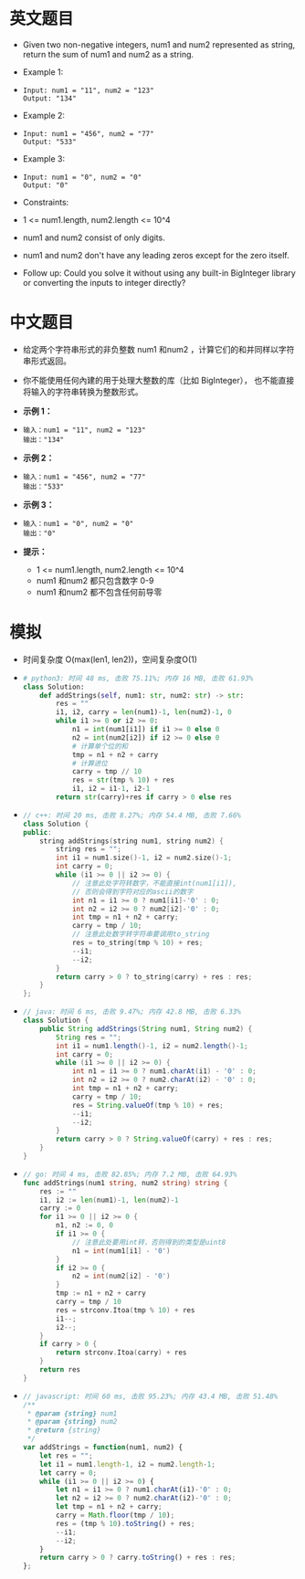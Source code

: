 
# 英文题目

- Given two non-negative integers, num1 and num2 represented as string, return the sum of num1 and num2 as a string.

- Example 1:

- ```plain text
  Input: num1 = "11", num2 = "123"
  Output: "134"
  ```


- Example 2:

- ```plain text
  Input: num1 = "456", num2 = "77"
  Output: "533"
  ```


- Example 3:

- ```plain text
  Input: num1 = "0", num2 = "0"
  Output: "0"
  ```


- Constraints:

- 1 <= num1.length, num2.length <= 10^4

- num1 and num2 consist of only digits.

- num1 and num2 don't have any leading zeros except for the zero itself.

- Follow up: Could you solve it without using any built-in BigInteger library or converting the inputs to integer directly?

# 中文题目

- 给定两个字符串形式的非负整数 num1 和num2 ，计算它们的和并同样以字符串形式返回。

- 你不能使用任何內建的用于处理大整数的库（比如 BigInteger）， 也不能直接将输入的字符串转换为整数形式。

- **示例 1：**

- ```plain text
  输入：num1 = "11", num2 = "123"
  输出："134"
  ```


- **示例 2：**

- ```plain text
  输入：num1 = "456", num2 = "77"
  输出："533"
  ```


- **示例 3：**

- ```plain text
  输入：num1 = "0", num2 = "0"
  输出："0"
  ```


- **提示：**
    - 1 <= num1.length, num2.length <= 10^4
    - num1 和num2 都只包含数字 0-9
    - num1 和num2 都不包含任何前导零

# 模拟

- 时间复杂度 O(max(len1, len2))，空间复杂度O(1)

- ```python
  # python3: 时间 48 ms, 击败 75.11%; 内存 16 MB, 击败 61.93%
  class Solution:
      def addStrings(self, num1: str, num2: str) -> str:
          res = ""
          i1, i2, carry = len(num1)-1, len(num2)-1, 0
          while i1 >= 0 or i2 >= 0:
              n1 = int(num1[i1]) if i1 >= 0 else 0
              n2 = int(num2[i2]) if i2 >= 0 else 0
              # 计算单个位的和
              tmp = n1 + n2 + carry
              # 计算进位
              carry = tmp // 10
              res = str(tmp % 10) + res
              i1, i2 = i1-1, i2-1
          return str(carry)+res if carry > 0 else res
  ```


- ```c++
  // c++: 时间 20 ms, 击败 8.27%; 内存 54.4 MB, 击败 7.66%
  class Solution {
  public:
      string addStrings(string num1, string num2) {
          string res = "";
          int i1 = num1.size()-1, i2 = num2.size()-1;
          int carry = 0;
          while (i1 >= 0 || i2 >= 0) {
              // 注意此处字符转数字，不能直接int(num1[i1]),
              // 否则会得到字符对应的ascii的数字
              int n1 = i1 >= 0 ? num1[i1]-'0' : 0;
              int n2 = i2 >= 0 ? num2[i2]-'0' : 0;
              int tmp = n1 + n2 + carry;
              carry = tmp / 10;
              // 注意此处数字转字符串要调用to_string
              res = to_string(tmp % 10) + res;
              --i1;
              --i2;
          }
          return carry > 0 ? to_string(carry) + res : res;
      }
  };
  ```


- ```java
  // java: 时间 6 ms, 击败 9.47%; 内存 42.8 MB, 击败 6.33%
  class Solution {
      public String addStrings(String num1, String num2) {
          String res = "";
          int i1 = num1.length()-1, i2 = num2.length()-1;
          int carry = 0;
          while (i1 >= 0 || i2 >= 0) {
              int n1 = i1 >= 0 ? num1.charAt(i1) - '0' : 0;
              int n2 = i2 >= 0 ? num2.charAt(i2) - '0' : 0;
              int tmp = n1 + n2 + carry;
              carry = tmp / 10;
              res = String.valueOf(tmp % 10) + res;
              --i1;
              --i2;
          }
          return carry > 0 ? String.valueOf(carry) + res : res;
      }
  }
  ```


- ```go
  // go: 时间 4 ms, 击败 82.85%; 内存 7.2 MB, 击败 64.93%
  func addStrings(num1 string, num2 string) string {
      res := ""
      i1, i2 := len(num1)-1, len(num2)-1
      carry := 0
      for i1 >= 0 || i2 >= 0 {
          n1, n2 := 0, 0
          if i1 >= 0 {
              // 注意此处要用int转，否则得到的类型是uint8
              n1 = int(num1[i1] - '0')
          }
          if i2 >= 0 {
              n2 = int(num2[i2] - '0')
          }
          tmp := n1 + n2 + carry
          carry = tmp / 10
          res = strconv.Itoa(tmp % 10) + res
          i1--;
          i2--;
      }
      if carry > 0 {
          return strconv.Itoa(carry) + res
      }
      return res
  }
  ```


- ```javascript
  // javascript: 时间 60 ms, 击败 95.23%; 内存 43.4 MB, 击败 51.48%
  /**
   * @param {string} num1
   * @param {string} num2
   * @return {string}
   */
  var addStrings = function(num1, num2) {
      let res = "";
      let i1 = num1.length-1, i2 = num2.length-1;
      let carry = 0;
      while (i1 >= 0 || i2 >= 0) {
          let n1 = i1 >= 0 ? num1.charAt(i1)-'0' : 0;
          let n2 = i2 >= 0 ? num2.charAt(i2)-'0' : 0;
          let tmp = n1 + n2 + carry;
          carry = Math.floor(tmp / 10);
          res = (tmp % 10).toString() + res;
          --i1;
          --i2;
      }
      return carry > 0 ? carry.toString() + res : res;
  };
  ```


